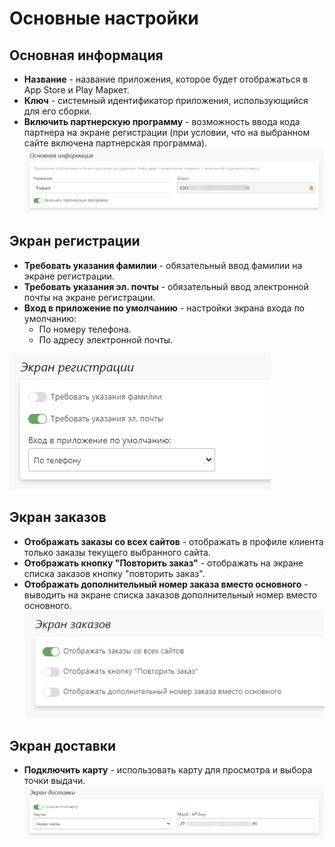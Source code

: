 # Основные настройки
## Основная информация
* __Название__ - название приложения, которое будет отображаться в App Store и Play Маркет.
* __Ключ__ - системный идентификатор приложения, использующийся для его сборки.
* __Включить партнерскую программу__ - возможность ввода кода партнера на экране регистрации (при условии, что на выбранном сайте включена партнерская программа).
![](../_media/app/app01.png ':size=70%')

## Экран регистрации
* __Требовать указания фамилии__ - обязательный ввод фамилии на экране регистрации.
* __Требовать указания эл. почты__ - обязательный ввод электронной почты на экране регистрации.
* __Вход в приложение по умолчанию__ - настройки экрана входа по умолчанию:
    + По номеру телефона.
    + По адресу электронной почты.

![](../_media/app/app02.png ':size=30%')

## Экран заказов
* __Отображать заказы со всех сайтов__ - отображать в профиле клиента только заказы текущего выбранного сайта.
* __Отображать кнопку "Повторить заказ"__ - отображать на экране списка заказов кнопку "повторить заказ".
* __Отображать дополнительный номер заказа вместо основного__ - выводить на экране списка заказов дополнительный номер вместо основного.
![](../_media/app/app03.png ':size=30%')

## Экран доставки
* __Подключить карту__ - использовать карту для просмотра и выбора точки выдачи.
![](../_media/app/app04.png ':size=70%')
